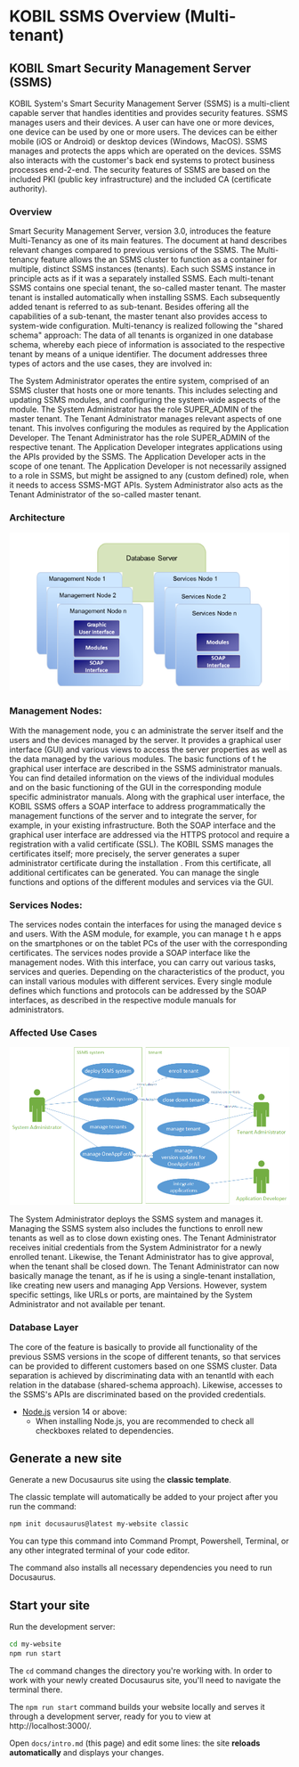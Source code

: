 

# KOBIL SSMS Overview (Multi-tenant)

## KOBIL Smart Security Management Server (SSMS)
KOBIL System's Smart Security Management Server (SSMS) is a multi-client capable server that handles identities and provides security features. SSMS manages users and their devices. A user can have one or more devices, one device can be used by one or more users. The devices can be either mobile (iOS or Android) or desktop devices (Windows, MacOS). SSMS manages and protects the apps which are operated on the devices. SSMS also interacts with the customer's back end systems to protect business processes end-2-end. The security features of SSMS are based on the included PKI (public key infrastructure) and the included CA (certificate authority).

### Overview
Smart Security Management Server, version 3.0, introduces the feature Multi-Tenancy as one of its main features. The document at hand describes relevant changes compared to previous versions of the SSMS.  The Multi-tenancy feature allows the an SSMS cluster to function as a container for multiple, distinct SSMS instances (tenants). Each such SSMS instance in principle acts as if it was a separately installed SSMS. Each multi-tenant SSMS contains one special tenant, the so-called master tenant. The master tenant is installed automatically when installing SSMS. Each subsequently added tenant is referred to as sub-tenant. Besides offering all the capabilities of a sub-tenant, the master tenant also provides access to system-wide configuration. Multi-tenancy is realized following the "shared schema" approach: The data of all tenants is organized in one database schema, whereby each piece of information is associated to the respective tenant by means of a unique identifier. The document addresses three types of actors and the use cases, they are involved in: 

The System Administrator operates the entire system, comprised of an SSMS cluster that hosts one or more tenants. This includes selecting and updating SSMS modules, and configuring the system-wide aspects of the module. 
The System Administrator has the role SUPER_ADMIN of the master tenant.
The Tenant Administrator manages relevant aspects of one tenant. This involves configuring the modules as required by the Application Developer.
The Tenant Administrator has the role SUPER_ADMIN of the respective tenant.
The Application Developer integrates applications using the APIs provided by the SSMS. The Application Developer acts in the scope of one tenant. 
The Application Developer is not necessarily assigned to a role in SSMS, but might be assigned to any (custom defined) role, when it needs to access SSMS-MGT APIs. 
System Administrator also acts as the Tenant Administrator of the so-called master tenant. 

### Architecture
![Architecture](architecture-ssms.png)

### Management Nodes: 
With the management node, you c an administrate the server itself and the users and the devices managed by the server. It provides a graphical user interface (GUI) and various views to access the server properties as well as the data managed by the various modules. The basic functions of t he graphical user interface are described in the SSMS administrator manuals. You can find detailed information on the views of the individual modules and on the basic functioning of the GUI in the corresponding module specific administrator manuals. Along with the graphical user interface, the KOBIL SSMS offers a SOAP interface to address programmatically the management functions of the server and to integrate the server, for example, in your existing infrastructure. Both the SOAP interface and the graphical user interface are addressed via the HTTPS protocol and require a registration with a valid certificate (SSL). The KOBIL SSMS manages the certificates itself; more precisely, the server generates a super administrator certificate during the installation . From this certificate, all additional certificates can be generated. You can manage the single functions and options of the different modules and services via the GUI.

### Services Nodes:
The services nodes contain the interfaces for using the managed device s and users. With the ASM module, for example, you can manage t h e apps on the smartphones or on the tablet PCs of the user with the corresponding certificates. The services nodes provide a SOAP interface like the management nodes. With this interface, you can carry out various tasks, services and queries. Depending on the characteristics of the product, you can install various modules with different services. Every single module defines which functions and protocols can be addressed by the SOAP interfaces, as described in the respective module manuals for administrators.

### Affected Use Cases
![usecase](ssms1.png)

The System Administrator deploys the SSMS system and manages it. Managing the SSMS system also includes the functions to enroll new tenants as well as to close down existing ones.  The Tenant Administrator receives initial credentials from the System Administrator for a newly enrolled tenant. Likewise, the Tenant Administrator has to give approval, when the tenant shall be closed down. The Tenant Administrator can now basically manage the tenant, as if he is using a single-tenant installation, like creating new users and managing App Versions. However, system specific settings, like URLs or ports, are maintained by the System Administrator and not available per tenant. 

### Database Layer
The core of the feature is basically to provide all functionality of the previous SSMS versions in the scope of different tenants, so that services can be provided to different customers based on one SSMS cluster. Data separation is achieved by discriminating data with an tenantId with each relation in the database (shared-schema approach). Likewise, accesses to the SSMS's APIs are discriminated based on the provided credentials. 


- [Node.js](https://nodejs.org/en/download/) version 14 or above:
  - When installing Node.js, you are recommended to check all checkboxes related to dependencies.

## Generate a new site

Generate a new Docusaurus site using the **classic template**.

The classic template will automatically be added to your project after you run the command:

```bash
npm init docusaurus@latest my-website classic
```

You can type this command into Command Prompt, Powershell, Terminal, or any other integrated terminal of your code editor.

The command also installs all necessary dependencies you need to run Docusaurus.

## Start your site

Run the development server:

```bash
cd my-website
npm run start
```

The `cd` command changes the directory you're working with. In order to work with your newly created Docusaurus site, you'll need to navigate the terminal there.

The `npm run start` command builds your website locally and serves it through a development server, ready for you to view at http://localhost:3000/.

Open `docs/intro.md` (this page) and edit some lines: the site **reloads automatically** and displays your changes.
